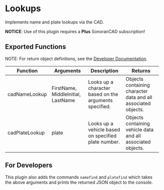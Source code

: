 # Lookups

Implements name and plate lookups via the CAD.

**NOTICE**: Use of this plugin requires a **Plus** SonoranCAD subscription!

## Exported Functions

NOTE: For return object definitions, see the [Developer Documentation](https://info.sonorancad.com/sonoran-cad/api-integration/api-endpoints/lookup-name-or-plate).

| Function       | Arguments                          | Description                                            | Returns                                                       |
|----------------|------------------------------------|--------------------------------------------------------|---------------------------------------------------------------|
| cadNameLookup  | FirstName, MiddleInitial, LastName | Looks up a character based on the arguments specified. | Objects containing character data and all associated objects. |
| cadPlateLookup | plate                              | Looks up a vehicle based on specified plate number.    | Objects containing vehicle data and all associated objects.   |

## For Developers

This plugin also adds the commands `namefind` and `platefind` which takes the above arguments and prints the returned JSON object to the console.